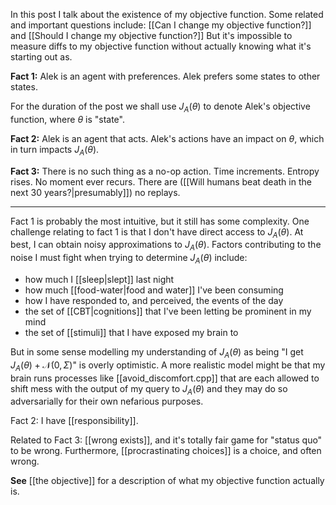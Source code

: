 In this post I talk about the existence of my objective function.
Some related and important questions include: [[Can I change my objective function?]] and [[Should I change my objective function?]] But it's impossible to measure diffs to my objective function without actually knowing what it's starting out as. 

**Fact 1:** 
Alek is an agent with preferences. Alek prefers some states to other states. 

For the duration of the post we shall use $J_A(\theta)$ to denote Alek's objective function, where $\theta$ is "state".

**Fact 2:**
Alek is an agent that acts. Alek's actions have an impact on $\theta$, which in turn impacts $J_A(\theta).$

**Fact 3:**
There is no such thing as a no-op action. 
Time increments. Entropy rises. No moment ever recurs. There are ([[Will humans beat death in the next 30 years?|presumably]]) no replays. 

---

Fact 1 is probably the most intuitive, but it still has some complexity.
One challenge relating to fact 1 is that I don't have direct access to $J_A(\theta)$.
At best, I can obtain noisy approximations to $J_A(\theta)$. 
Factors contributing to the noise I must fight when trying to determine $J_A(\theta)$ include:
- how much I [[sleep|slept]] last night
- how much [[food-water|food and water]] I've been consuming
- how I have responded to, and perceived, the events of the day
- the set of [[CBT|cognitions]] that I've been letting be prominent in my mind
- the set of [[stimuli]] that I have exposed my brain to 

But in some sense modelling my understanding of $J_A(\theta)$ as being "I get $J_A(\theta)+\mathcal{N}(0,\Sigma)$" is overly optimistic. A more realistic model might be that my brain runs processes like [[avoid_discomfort.cpp]] that are each allowed to shift mess with the output of my query to $J_A(\theta)$ and they may do so adversarially for their own nefarious purposes.

Fact 2: 
I have [[responsibility]].

Related to Fact 3:
[[wrong exists]], and it's totally fair game for "status quo" to be wrong. 
Furthermore, [[procrastinating choices]] is a choice, and often wrong. 


**See** [[the objective]] for a description of what my objective function actually is.